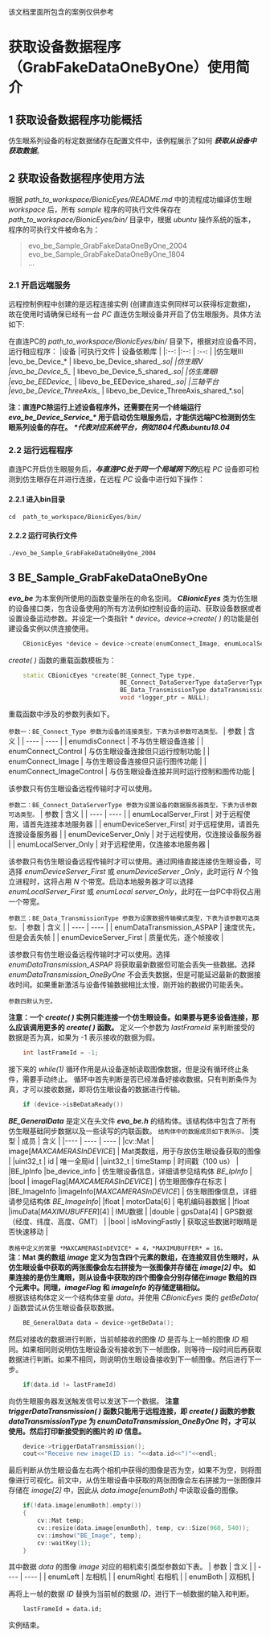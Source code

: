 该文档里面所包含的案例仅供参考
# 获取设备数据程序（GrabFakeDataOneByOne）使用简介
## 1 获取设备数据程序功能概括
仿生眼系列设备的标定数据储存在配置文件中，该例程展示了如何 ***获取从设备中获取数据***。

## 2 获取设备数据程序使用方法
根据 *path_to_workspace/BionicEyes/README.md* 中的流程成功编译仿生眼 *workspace* 后，所有 *sample* 程序的可执行文件保存在 *path_to_workspace/BionicEyes/bin/* 目录中，根据 *ubuntu* 操作系统的版本，程序的可执行文件被命名为：

>evo_be_Sample_GrabFakeDataOneByOne_2004  
>evo_be_Sample_GrabFakeDataOneByOne_1804  
>...

### 2.1 开启远端服务
远程控制例程中创建的是远程连接实例 (创建直连实例同样可以获得标定数据)，故在使用时请确保已经有一台 *PC* 直连仿生眼设备并开启了仿生眼服务。具体方法如下:

在直连PC的 *path_to_workspace/BionicEyes/bin/* 目录下，根据对应设备不同，运行相应程序：
|设备        |可执行文件                     | 设备依赖库    |
|:--:       |:--:                         | :--:    |
|仿生眼III   |evo_be_Device_*               | libevo_be_Device_shared_*.so|
|仿生眼V     |evo_be_Device_5_*             | libevo_be_Device_5_shared_*.so|
|仿生鹰眼I   |evo_be_EEDevice_*             | libevo_be_EEDevice_shared_*.so|
|三轴平台    |evo_be_Device_ThreeAxis_*     | libevo_be_Device_ThreeAxis_shared_*.so|

**注：直连PC除运行上述设备程序外，还需要在另一个终端运行 *evo_be_Device_Service_\** 用于启动仿生眼服务后，才能供远端PC检测到仿生眼系列设备的存在。**
***\*代表对应系统平台，例如1804代表ubuntu18.04***

### 2.2 运行远程程序
直连PC开启仿生眼服务后，***与直连PC处于同一个局域网下的***远程 *PC* 设备即可检测到仿生眼存在并进行连接，在远程 *PC* 设备中进行如下操作：
#### 2.2.1 进入bin目录
 `cd  path_to_workspace/BionicEyes/bin/`
 
#### 2.2.2 运行可执行文件
 `./evo_be_Sample_GrabFakeDataOneByOne_2004`
 

## 3 BE_Sample_GrabFakeDataOneByOne
***evo_be*** 为本案例所使用的函数变量所在的命名空间。
***CBionicEyes*** 类为仿生眼的设备接口类，包含设备使用的所有方法例如控制设备的运动、获取设备数据或者设置设备运动参数。并设定一个类指针 * *device*。*device->create( )* 的功能是创建设备实例以供连接使用。
```C++
	CBionicEyes *device = device->create(enumConnect_Image, enumLocalServer_First, enumDataTransmission_OneByOne);
```
*create( )* 函数的重载函数模板为：
```C++
	static CBionicEyes *create(BE_Connect_Type type,  
                               BE_Connect_DataServerType dataServerType = enumDeviceServer_Only,  
                               BE_Data_TransmissionType dataTransmissionType = enumDataTransmission_ASPAP,  
                               void *logger_ptr = NULL);
```
重载函数中涉及的参数列表如下。

`参数一：BE_Connect_Type 参数为设备的连接类型，下表为该参数可选类型。`
| 	参数 	  	| 	含义 	|
| 	---- 	  	|	 ---- 	|
| enumdisConnect  	|  不与仿生眼设备连接 |
| enumConnect_Control  |  与仿生眼设备连接但只运行控制功能 |
| enumConnect_Image  	|  与仿生眼设备连接但只运行图传功能 |
| enumConnect_ImageControl  |  与仿生眼设备连接并同时运行控制和图传功能 |  

该参数只有仿生眼设备远程传输时才可以使用。

`参数二：BE_Connect_DataServerType 参数为设置设备的数据服务器类型，下表为该参数可选类型。`
| 	参数 	  	| 	含义 	|
| 	---- 	  	|	 ---- 	|
| enumLocalServer_First |  对于远程使用，请首先连接本地服务器 |
| enumDeviceServer_First|  对于远程使用，请首先连接设备服务器 |
| enumDeviceServer_Only |  对于远程使用，仅连接设备服务器  |
| enumLocalServer_Only	 |  对于远程使用，仅连接本地服务器  |  

该参数只有仿生眼设备远程传输时才可以使用。通过网络直接连接仿生眼设备，可选择 *enumDeviceServer_First* 或 *enumDeviceServer _Only*，此时运行 *N* 个独立进程时，这将占用 *N* 个带宽。启动本地服务器才可以选择 *enumLocalServer_First* 或 *enumLocal server_Only*，此时在一台PC中将仅占用一个带宽。

`参数三：BE_Data_TransmissionType 参数为设置数据传输模式类型，下表为该参数可选类型。`
| 	参数 	  	| 	含义 	|
| 	---- 	  	|	 ---- 	|
| enumDataTransmission_ASPAP 	|  速度优先，但是会丢失帧 |
| enumDeviceServer_First	|  质量优先，逐个帧接收   |  

该参数只有仿生眼设备远程传输时才可以使用。选择 *enumDataTransmission_ASPAP* 将获取最新数据但可能会丢失一些数据。选择 *enumDataTransmission_OneByOne* 不会丢失数据，但是可能延迟最新的数据接收时间。如果重新激活与设备传输数据相比太慢，刚开始的数据仍可能丢失。

`参数四默认为空。`

**注意：一个 *create( )* 实例只能连接一个仿生眼设备。如果要与更多设备连接，那么应该调用更多的 *create( )* 函数。**
定义一个参数为 *lastFrameId* 来判断接受的数据是否为真，如果为 -1 表示接收的数据为假。
```C++
	int lastFrameId = -1;
```
接下来的 *while(1)* 循环作用是从设备逐帧读取图像数据，但是没有循环终止条件，需要手动终止。
循环中首先判断是否已经准备好接收数据。只有判断条件为真，才可以接收数据，即将仿生眼设备的数据进行传输。
```C++
	if (device->isBeDataReady())
```
***BE_GeneralData*** 是定义在头文件 ***evo_be.h*** 的结构体。该结构体中包含了所有仿生眼基础同步数据以及一些读写的内联函数。
`结构体中的数据成员如下表所示。`
|类型	| 	成员 	| 	含义 	|
|----	| 	---- 	  |	 ---- 	|
|cv::Mat	| image[*MAXCAMERASInDEVICE*] |  Mat类数组，用于存放仿生眼设备获取的图像  |
|uint32_t	| 	id		|  		唯一全局id 			|
|uint32_t	|	timeStamp 	|  		时间戳（100 us） |
|BE_IpInfo	|be_device_info 	|  		仿生眼设备信息，详细请参见结构体 *BE_IpInfo*  |
|bool		| imageFlag[*MAXCAMERASInDEVICE*] |  	仿生眼图像存在标志  |
|BE_ImageInfo	|imageInfo[*MAXCAMERASInDEVICE*] |  仿生眼图像信息，详细请参见结构体 *BE_ImageInfo*|
|float		|	motorData[6] 	|  	电机编码器数据 		|
|float		|imuData[*MAXIMUBUFFER*][4]	| 	 IMU数据	|
|double	| 	gpsData[4] 	|  GPS数据（经度、纬度、高度、GMT） 	|
|bool		|	isMovingFastly	|  获取这些数据时眼睛是否快速移动  	|

`表格中定义的常量 *MAXCAMERASInDEVICE* = 4，*MAXIMUBUFFER* = 16。`  
**注：Mat 类的数组 *image* 定义为包含四个元素的数组，在连接双目仿生眼时，从仿生眼设备中获取的两张图像会左右拼接为一张图像并存储在 *image[2]* 中。 如果连接的是仿生鹰眼，则从设备中获取的四个图像会分别存储在*image* 数组的四个元素中。同理，*imageFlag* 和 *imageInfo* 的存储逻辑相似。**  
根据该结构体定义一个结构体变量 *data*。并使用 *CBionicEyes* 类的 *getBeData( )* 函数尝试从仿生眼设备获取数据。
```C++
	BE_GeneralData data = device->getBeData();
```
然后对接收的数据进行判断，当前帧接收的图像 *ID* 是否与上一帧的图像 *ID* 相同。如果相同则说明仿生眼设备没有接收到下一帧图像，则等待一段时间后再获取数据进行判断。如果不相同，则说明仿生眼设备接收到下一帧图像。然后进行下一步。
```C++
	if(data.id != lastFrameId)
```
向仿生眼服务器发送触发信号以发送下一个数据。
**注意 *triggerDataTransmission( )* 函数只能用于远程连接，即 *create( )* 函数的参数 *dataTransmissionType* 为 *enumDataTransmission_OneByOne* 时，才可以使用。然后打印新接受到的图片的 *ID* 信息。**
```C++
	device->triggerDataTransmission();
	cout<<"Receive new image(ID is: "<<data.id<<")"<<endl;
```
最后判断从仿生眼设备左右两个相机中获得的图像是否为空，如果不为空，则将图像进行可视化。前文中，从仿生眼设备中获取的两张图像会左右拼接为一张图像并存储在 *image[2]* 中，因此从 *data.image[enumBoth]* 中读取设备的图像。
```C++
    if(!data.image[enumBoth].empty())
    {
        cv::Mat temp;
        cv::resize(data.image[enumBoth], temp, cv::Size(960, 540));
        cv::imshow("BE_Image", temp);
        cv::waitKey(1);
    }
```
其中数据 *data* 的图像 *image* 对应的相机索引类型参数如下表。
| 参数 | 含义 	|
| ---- | ---- 	|
| enumLeft |  左相机 |
| enumRight|  右相机   |
| enumBoth |  双相机   |

再将上一帧的数据 *ID* 替换为当前帧的数据 *ID*，进行下一帧数据的输入和判断。
```
    lastFrameId = data.id;
```
实例结束。
